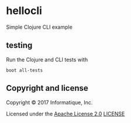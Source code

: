# hellocli

Simple Clojure CLI example

## testing

Run the Clojure and CLI tests with

`boot all-tests`

## Copyright and license

Copyright © 2017 Informatique, Inc.

Licensed under the [Apache License 2.0](http://opensource.org/licenses/Apache-2.0) [LICENSE](LICENSE)
